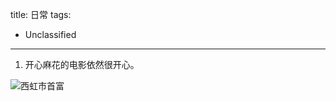 title: 日常
tags:
  - Unclassified
---
1. 开心麻花的电影依然很开心。
<!--more-->
![西虹市首富](/img/life/xihongshishoufu.jpg)
